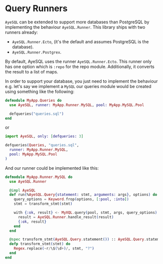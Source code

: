 # Query Runners

`AyeSQL` can be extended to support more databases than PostgreSQL by implementing
the behaviour `AyeSQL.Runner`. This library ships with two runners already:

- `AyeSQL.Runner.Ecto`, (it's the default and assumes PostgreSQL is the database).
- `AyeSQL.Runner.Postgrex`.

By default, AyeSQL uses the runner `AyeSQL.Runner.Ecto`. This runner only has
one option which is `:repo` for the repo module. Additionally, it converts the
result to a list of maps.

In order to support your database, you just need to implement the behaviour
e.g. let's say we implement a `MySQL` our queries module would be created using
something like the following:

```elixir
defmodule MyApp.Queries do
  use AyeSQL, runner: MyApp.Runner.MySQL, pool: MyApp.MySQL.Pool

  defqueries("queries.sql")
end
```

or

```elixir
import AyeSQL, only: [defqueries: 3]

defqueries(Queries, "queries.sql",
  runner: MyApp.Runner.MySQL,
  pool: MyApp.MySQL.Pool
)
```

And our runner could be implemented like this:

```elixir
defmodule MyApp.Runner.MySQL do
  use AyeSQL.Runner

  @impl AyeSQL
  def run(%AyeSQL.Query{statement: stmt, arguments: args}, options) do
    query_options = Keyword.frop(options, [:pool, :into])
    stmt = transform_stmt(stmt)

    with {:ok, result} <- MyXQL.query(pool, stmt, args, query_options) do
      result = AyeSQL.Runner.handle_result(result)
      {:ok, result}
    end
  end

  @spec transform_stmt(AyeSQL.Query.statement()) :: AyeSQL.Query.statement()
  defp transform_stmt(stmt) do
    Regex.replace(~r/\$(\d+)/, stmt, "?")
  end
end
```
